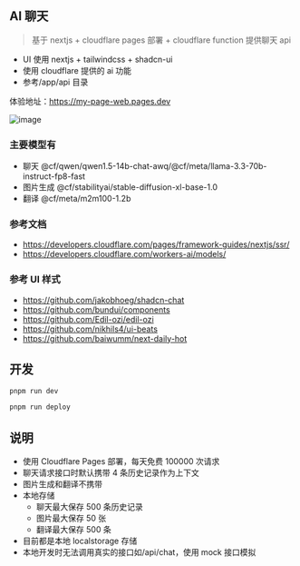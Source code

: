 ## AI 聊天

> 基于 nextjs + cloudflare pages 部署 + cloudflare function 提供聊天 api

- UI 使用 nextjs + tailwindcss + shadcn-ui
- 使用 cloudflare 提供的 ai 功能
- 参考/app/api 目录

体验地址：https://my-page-web.pages.dev

![image](https://github.com/user-attachments/assets/fe25176f-8b02-4f7b-918b-08a512224647)

### 主要模型有

- 聊天 @cf/qwen/qwen1.5-14b-chat-awq/@cf/meta/llama-3.3-70b-instruct-fp8-fast
- 图片生成 @cf/stabilityai/stable-diffusion-xl-base-1.0
- 翻译 @cf/meta/m2m100-1.2b

### 参考文档

- https://developers.cloudflare.com/pages/framework-guides/nextjs/ssr/
- https://developers.cloudflare.com/workers-ai/models/

### 参考 UI 样式

- https://github.com/jakobhoeg/shadcn-chat
- https://github.com/bundui/components
- https://github.com/Edil-ozi/edil-ozi
- https://github.com/nikhils4/ui-beats
- https://github.com/baiwumm/next-daily-hot

## 开发

```bash
pnpm run dev

pnpm run deploy
```

## 说明

- 使用 Cloudflare Pages 部署，每天免费 100000 次请求
- 聊天请求接口时默认携带 4 条历史记录作为上下文
- 图片生成和翻译不携带
- 本地存储
  - 聊天最大保存 500 条历史记录
  - 图片最大保存 50 张
  - 翻译最大保存 500 条
- 目前都是本地 localstorage 存储
- 本地开发时无法调用真实的接口如/api/chat，使用 mock 接口模拟
